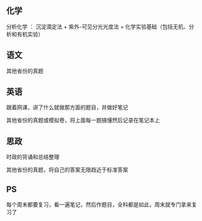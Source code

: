 ## 化学

  分析化学 ： 沉淀滴定法 + 紫外-可见分光光度法 + 化学实验基础（包括无机、分析和有机实验）
  
## 语文

  其他省份的真题
 
## 英语

  跟着网课，讲了什么就做那方面的题目，并做好笔记
  
  其他省份的真题或模拟卷，将上面每一题搞懂然后记录在笔记本上
  
## 思政

  时政的背诵和总结整理

  其他省份的真题，将自己的答案无限趋近于标准答案
  
## PS

  每个周末都要复习，看一遍笔记，然后作题目，全科都是如此，周末就专门拿来复习了
